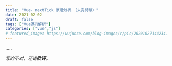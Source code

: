 ```yaml
---
title: "Vue- nextTick 原理分析 （未完待续）"
date: 2021-02-02
draft: false
tags: ["Vue源码解析"]
categories: ["vue","js"]
# featured_image: https://wujunze.com/blog-images/r/pic/20201027144234.png
---
```


.....





_写的不对，还请**批评**。_